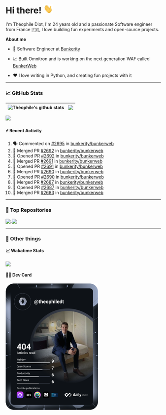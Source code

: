 # Hi there! <img src="./wave.gif" width="30px" height="30px" />

I'm Théophile Diot, I'm 24 years old and a passionate Software engineer from France 🇫🇷, I love building fun experiments and open-source projects.

**About me**

- 💼 Software Engineer at [Bunkerity](https://www.bunkerity.com/)

- 📈 Built Omnitron and is working on the next generation WAF called [BunkerWeb](https://www.bunkerweb.io)

- ❤️ I love writing in Python, and creating fun projects with it

---

### 📈 GitHub Stats

| <img align="center" src="https://github-readme-stats.vercel.app/api?username=TheophileDiot&show_icons=true&include_all_commits=true&theme=algolia&hide_border=true&rank_icon=github" alt="Théophile's github stats" /> | <img align="center" src="https://github-readme-stats.vercel.app/api/top-langs/?username=TheophileDiot&layout=compact&theme=algolia&hide_border=true" /> |
| ---------------------------------------------------------------------------------------------------------------------------------------------------------------------------------------------------------------------- | ------------------------------------------------------------------------------------------------------------------------------------------------------- |

![](https://github-readme-activity-graph.vercel.app/graph?username=TheophileDiot&theme=tokyo-night)

#### :zap: Recent Activity

<!--START_SECTION:activity-->
1. 🗣 Commented on [#2695](https://github.com/bunkerity/bunkerweb/issues/2695#issuecomment-3317510270) in [bunkerity/bunkerweb](https://github.com/bunkerity/bunkerweb)
2. 🎉 Merged PR [#2692](https://github.com/bunkerity/bunkerweb/pull/2692) in [bunkerity/bunkerweb](https://github.com/bunkerity/bunkerweb)
3. 💪 Opened PR [#2692](https://github.com/bunkerity/bunkerweb/pull/2692) in [bunkerity/bunkerweb](https://github.com/bunkerity/bunkerweb)
4. 🎉 Merged PR [#2691](https://github.com/bunkerity/bunkerweb/pull/2691) in [bunkerity/bunkerweb](https://github.com/bunkerity/bunkerweb)
5. 💪 Opened PR [#2691](https://github.com/bunkerity/bunkerweb/pull/2691) in [bunkerity/bunkerweb](https://github.com/bunkerity/bunkerweb)
6. 🎉 Merged PR [#2690](https://github.com/bunkerity/bunkerweb/pull/2690) in [bunkerity/bunkerweb](https://github.com/bunkerity/bunkerweb)
7. 💪 Opened PR [#2690](https://github.com/bunkerity/bunkerweb/pull/2690) in [bunkerity/bunkerweb](https://github.com/bunkerity/bunkerweb)
8. 🎉 Merged PR [#2687](https://github.com/bunkerity/bunkerweb/pull/2687) in [bunkerity/bunkerweb](https://github.com/bunkerity/bunkerweb)
9. 💪 Opened PR [#2687](https://github.com/bunkerity/bunkerweb/pull/2687) in [bunkerity/bunkerweb](https://github.com/bunkerity/bunkerweb)
10. 🎉 Merged PR [#2683](https://github.com/bunkerity/bunkerweb/pull/2683) in [bunkerity/bunkerweb](https://github.com/bunkerity/bunkerweb)
<!--END_SECTION:activity-->

---

### 🔧 Top Repositories

<a href="https://github.com/bunkerity/bunkerweb">
  <img align="center" src="https://github-readme-stats.vercel.app/api/pin/?username=Bunkerity&repo=bunkerweb&theme=algolia" />
</a>
<a href="https://github.com/TheophileDiot/Omnitron">
  <img align="center" src="https://github-readme-stats.vercel.app/api/pin/?username=TheophileDiot&repo=Omnitron&theme=algolia" />
</a>

---

### 🎉 Other things

#### 📈 Wakatime Stats

<a href="https://wakatime.com/@theophile_bunkerity">
  <img align="center" src="https://github-readme-stats.vercel.app/api/wakatime?username=3aa5ce41-c253-43d9-8441-a721e446a45f&layout=compact&theme=algolia" />
</a>

#### 👨‍💻 Dev Card

<a href="https://app.daily.dev/TheophileDt">
  <img src="./devcard.svg" width="300" alt="Théophile Diot's Dev Card"/>
</a>
